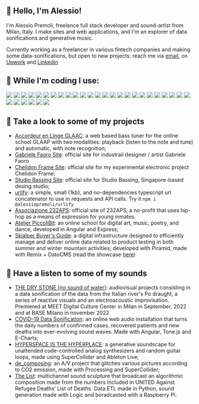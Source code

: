 ## 🚀 Hello, I'm Alessio!
I'm  Alessio Premoli, freelance full stack developer and sound-artist from Milan, Italy. I make sites and web applications, and I'm an explorer of data sonifications and generative music.

Currently working as a freelancer in various fintech companies and making some data-sonifications, but open to new projects: reach me via [email](mailto:alessio.premoli@outlook.it), on [Upwork](https://www.upwork.com/freelancers/~01d198758423fd696f) and [Linkedin](https://www.linkedin.com/in/alessio-premoli/)

## 💾 While I'm coding I use:
<p>
    <img src="https://img.shields.io/badge/-Kubernetes-326CE5?logo=Kubernetes&logoColor=white&style=flat-square">
    <img src="https://img.shields.io/badge/-Ionic-3880FF?logo=Ionic&logoColor=white&style=flat-square">
    <img src="https://img.shields.io/badge/-Docker-2496ED?logo=Docker&logoColor=white&style=flat-square">
    <img src="https://img.shields.io/badge/-Typescript-3178C6?logo=Typescript&logoColor=white&style=flat-square">
    <img src="https://img.shields.io/badge/-Processing_Foundation-006699?logo=Processing-Foundation&logoColor=white&style=flat-square">
    <img src="https://img.shields.io/badge/-CSS3-1572B6?logo=CSS3&logoColor=white&style=flat-square">
    <img src="https://img.shields.io/badge/-Python-3776AB?logo=Python&logoColor=white&style=flat-square">
    <img src="https://img.shields.io/badge/-React-61DAFB?logo=react&logoColor=white&style=flat-square">
    <img src="https://img.shields.io/badge/-Netlify-00C7B7?logo=Netlify&logoColor=white&style=flat-square">
    <img src="https://img.shields.io/badge/-MongoDB-47A248?logo=MongoDB&logoColor=white&style=flat-square">
    <img src="https://img.shields.io/badge/-Node.Js-339933?logo=Node.Js&logoColor=white&style=flat-square">
    <img src="https://img.shields.io/badge/-C_Sharp-239120?logo=C-Sharp&logoColor=white&style=flat-square">
    <img src="https://img.shields.io/badge/-Django-092E20?logo=Django&logoColor=white&style=flat-square">
    <img src="https://img.shields.io/badge/-Express-000000?logo=Express&logoColor=white&style=flat-square">
    <img src="https://img.shields.io/badge/next.js-000000?logo=nextdotjs&logoColor=white">
    <img src="https://img.shields.io/badge/remix-%23000.svg?logo=remix&logoColor=white">
    <img src="https://img.shields.io/badge/-fastify-000000?logo=Fastify&logoColor=white&style=flat-square">
    <img src="https://img.shields.io/badge/-electron-292D37?logo=Electron&logoColor=white&style=flat-square">
    <img src="https://img.shields.io/badge/-Heroku-430098?logo=Heroku&logoColor=white&style=flat-square">
    <img src="https://img.shields.io/badge/-.NET-512BD4?logo=.NET&logoColor=white&style=flat-square">
    <img src="https://img.shields.io/badge/-Gatsby-663399?logo=Gatsby&logoColor=white&style=flat-square">
    <img src="https://img.shields.io/badge/-p5.js-ED225D?logo=p5.js&logoColor=white&style=flat-square">
    <img src="https://img.shields.io/badge/-Jest-C21325?logo=Jest&logoColor=white&style=flat-square">
    <img src="https://img.shields.io/badge/-Angular-DD0031?logo=Angular&logoColor=white&style=flat-square">
    <img src="https://img.shields.io/badge/-svelte-F13B01?logo=Svelte&logoColor=white&style=flat-square">
    <img src="https://img.shields.io/badge/-Microsoft_SQL_Server-CC2927?logo=Microsoft-SQL-Server&logoColor=white&style=flat-square">
    <img src="https://img.shields.io/badge/-npm-CB3837?logo=npm&logoColor=white&style=flat-square">
    <img src="https://img.shields.io/badge/-Redis-DC382D?logo=Redis&logoColor=white&style=flat-square">
    <img src="https://img.shields.io/badge/-git-F05032?logo=git&logoColor=white&style=flat-square">
    <img src="https://img.shields.io/badge/-HTML5-E34F26?logo=HTML5&logoColor=white&style=flat-square">
    <img src="https://img.shields.io/badge/-Javascript-F7DF1E?logo=Javascript&logoColor=white&style=flat-square"> 
</p>  

## 🤖 Take a look to some of my projects
- [Accordeur en Linge GLAAC](https://accordeur-en-ligne.groovelikeapig.com/): a web based bass tuner for the online school GLAAP with two modalities: playback (listen to the note and tune) and automatic, with note recognition;
- [Gabriele Faoro Site](https://www.gaab.studio/): official site for industrail designer / artist Gabriele Faoro
- [Chelidon Frame Site](https://chelidonframe.site/): official site for my experimental electronic project Chelidon Frame;
- [Studio Bassing Site](https://www.studiobassing.com/): official site for Studio Bassing, Singapore-based desing studio;
- [urlify](https://alessiopremoli.github.io/urlify/): a simple, small (1kb), and no-dependencies typescript url concatenator to use in requests and API calls. Try it `npm i @alessiopremoli/urlify`
- [Associazione 232APS](https://www.associazione232.org/): official site of 232APS, a no-profit that uses hip-hop as a means of expression for young inmates.
- [Atelier PiccoliBit](https://www.atelierpiccolibit.it/): an online school for digital art, music, poetry, and dance, developed in Angular and Express;
- [Skialper Buyer's Guide](https://thebuyersguide.it/): a digital infrastructure designed to efficiently manage and deliver online data related to product testing in both summer and winter mountain activities; developed with Piramid, made with Remix + DatoCMS (read the showcase [here](https://www.datocms.com/partners/piramid/showcase/skialper-buyer-s-guide))

## 🤖 Have a listen to some of my sounds
- [THE DRY STONE [no sound of water]](https://www.youtube.com/watch?v=kHvSMzfzzB8): audiovisual projects consisting in a data sonification of the data from the Italian river's Po draught, a series of reactive visuals and an electroacoustic improvisation. Premiered at MEET Digital Culture Center in Milan in September, 2022 and at BASE Milano in november 2022
- [COVID-19 Data Sonification](https://covid19-data-sonification.space/): an online web audio installation that turns the daily numbers of confirmed cases, recovered patients and new deaths into ever-evolving sound waves. Made with Angular, Tone.js and E-Charts;
- [HYPERSPACE IS THE HYPERPLACE](https://www.facebook.com/events/865059864059058): a generative soundscape for unattended code-controlled analog synthesizers and random guitar loops, made using SuperCollider and Ableton Live;
- [de_composing](https://paratissima.it/x/chelidon-frame_de_composing/): an A/V project that glitches various pictures according to CO2 emission, made with Processing and SuperCollider;
- [The List](https://www.youtube.com/watch?v=-Q4W8X-zGcQ): multichannel sound sculpture that broadcast an algorithmic composition made from the numbers included in UNITED Against Refugee Deaths’ List of Deaths. Data ETL made in Python, sound generation made with Logic and boradcasted with a Raspberry Pi.

